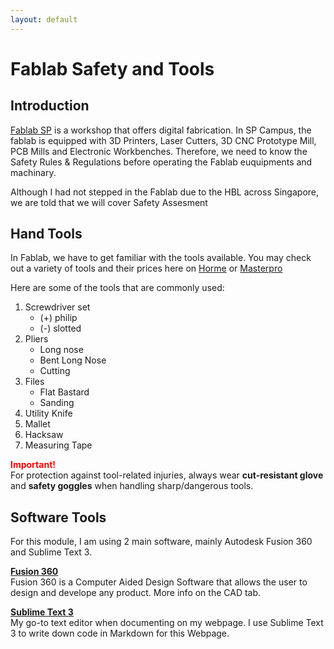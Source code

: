 ```yaml
---
layout: default
---
```


# Fablab Safety and Tools
## Introduction 
[Fablab SP](https://fablabs.io/labs/fablabsp) is a workshop that offers digital fabrication. In SP Campus, the fablab is equipped with 3D Printers, Laser Cutters, 3D CNC Prototype Mill, PCB Mills and Electronic Workbenches. Therefore, we need to know the Safety Rules & Regulations before operating the Fablab euquipments and machinary.

Although I had not stepped in the Fablab due to the HBL across Singapore, we are told that we will cover Safety Assesment

## Hand Tools
In Fablab, we have to get familiar with the tools available. You may check out a variety of tools and their prices here on [Horme](https://www.horme.com.sg/) or [Masterpro](https://www.masterpro.com.sg/) 

Here are some of the tools that are commonly used:

1. Screwdriver set
	- (+) philip
	- (-) slotted  
2. Pliers
	- Long nose 
	- Bent Long Nose
	- Cutting  
3. Files
	- Flat Bastard
	- Sanding  
4. Utility Knife    
5. Mallet 
6. Hacksaw
7. Measuring Tape  

<span style="color:red"> **Important!** </span>  
For protection against tool-related injuries, always wear **cut-resistant glove** and **safety goggles** when handling sharp/dangerous tools.


## Software Tools
For this module, I am using 2 main software, mainly Autodesk Fusion 360 and Sublime Text 3.

[**Fusion 360**](https://www.autodesk.com/products/fusion-360/students-teachers-educators)  
Fusion 360 is a Computer Aided Design Software that allows the user to design and develope any product. More info on the CAD tab.

[**Sublime Text 3**](https://www.sublimetext.com)  
My go-to text editor when documenting on my webpage. I use Sublime Text 3 to write down code in Markdown for this Webpage.


